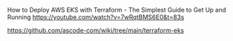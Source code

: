How to Deploy AWS EKS with Terraform - The Simplest Guide to Get Up and Running
https://youtube.com/watch?v=7wRqtBMS6E0&t=83s

https://github.com/ascode-com/wiki/tree/main/terraform-eks
